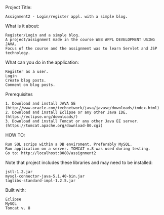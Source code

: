 
Project Title:

    Assignment2 - Login/register appl. with a simple blog. 
    
What is it about:

    Register/Login and a simple blog.
    A project/assignment made in the course WEB APPL DEVELOPMENT USING JAVA.
    Focus of the course and the assignment was to learn Servlet and JSP technology.

What can you do in the application:

    Register as a user.
    Login
    Create blog posts.
    Comment on blog posts. 

Prerequisites

    1. Download and install JAVA SE (http://www.oracle.com/technetwork/java/javase/downloads/index.html)
    2. Download and install Eclipse or any other Java IDE. (https://eclipse.org/downloads/)
    3. Download and install Tomcat or any other Java EE server. (https://tomcat.apache.org/download-80.cgi)


HOW TO:

    Run SQL scrips within a DB enviroment. Preferably MySQL.
    Run application on a server. TOMCAT v.8 was used during testing.
    Go to: http://localhost:8080/assignment2


Note that project includes these libraries and may need to be installed:

    jstl-1.2.jar
    mysql-connector-java-5.1.40-bin.jar
    taglibs-standard-impl-1.2.5.jar
    
    
Built with:

    Eclipse
    MySQL
    Tomcat v. 8

